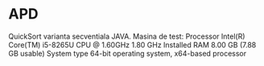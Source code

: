 # APD
QuickSort varianta secventiala JAVA.
Masina de test:
Processor	Intel(R) Core(TM) i5-8265U CPU @ 1.60GHz   1.80 GHz
Installed RAM	8.00 GB (7.88 GB usable)
System type	64-bit operating system, x64-based processor
